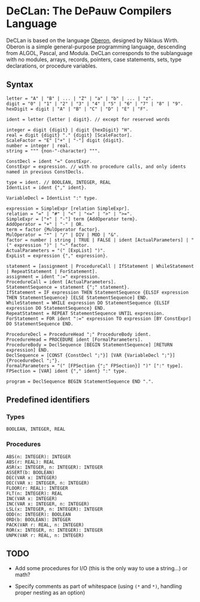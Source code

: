 # DeCLan: The DePauw Compilers Language

DeCLan is based on the language [Oberon](http://people.inf.ethz.ch/wirth/Oberon/Oberon07.Report.pdf), designed by Niklaus Wirth.
Oberon is a simple general-purpose programming language, descending from ALGOL, Pascal, and Modula.
DeCLan corresponds to the sublanguage with no modules, arrays, records, pointers, case statements, sets, type declarations, or procedure variables.

## Syntax

```
letter = "A" | "B" | ... | "Z" | "a" | "b" | ... | "z".
digit = "0" | "1" | "2" | "3" | "4" | "5" | "6" | "7" | "8" | "9".
hexDigit = digit | "A" | "B" | "C" | "D" | "E" | "F".

ident = letter {letter | digit}. // except for reserved words

integer = digit {digit} | digit {hexDigit} "H".
real = digit {digit} "." {digit} [ScaleFactor].
ScaleFactor = "E" ["+" | "-"] digit {digit}.
number = integer | real.
string = """ {non-"-character} """.

ConstDecl = ident "=" ConstExpr.
ConstExpr = expression. // with no procedure calls, and only idents named in previous ConstDecls.

type = ident. // BOOLEAN, INTEGER, REAL
IdentList = ident {"," ident}.

VariableDecl = IdentList ":" type.

expression = SimpleExpr [relation SimpleExpr].
relation = "=" | "#" | "<" | "<=" | ">" | ">=".
SimpleExpr = ["+" | "-"] term {AddOperator term}.
AddOperator = "+" | "-" | OR.
term = factor {MulOperator factor}.
MulOperator = "*" | "/" | DIV | MOD | "&".
factor = number | string | TRUE | FALSE | ident [ActualParameters] | "(" expression ")" | "~" factor.
ActualParameters = "(" [ExpList] ")".
ExpList = expression {"," expression}.

statement = [assignment | ProcedureCall | IfStatement | WhileStatement | RepeatStatement | ForStatement].
assignment = ident ":=" expression.
ProcedureCall = ident [ActualParameters].
StatementSequence = statement {";" statement}.
IfStatement = IF expression THEN StatementSequence {ELSIF expression THEN StatementSequence} [ELSE StatementSequence] END.
WhileStatement = WHILE expression DO StatementSequence {ELSIF expression DO StatementSequence} END.
RepeatStatment = REPEAT StatementSequence UNTIL expression.
ForStatement = FOR ident ":=" expression TO expression [BY ConstExpr] DO StatementSequence END.

ProcedureDecl = ProcedureHead ";" ProcedureBody ident.
ProcedureHead = PROCEDURE ident [FormalParameters].
ProcedureBody = DeclSequence [BEGIN StatementSequence] [RETURN expression] END.
DeclSequence = [CONST {ConstDecl ";"}] [VAR {VariableDecl ";"}] {ProcedureDecl ";"}.
FormalParameters = "(" [FPSection {";" FPSection}] ")" [":" type].
FPSection = [VAR] ident {"," ident} ":" type.

program = DeclSequence BEGIN StatementSequence END ".".
```

## Predefined identifiers

### Types
```
BOOLEAN, INTEGER, REAL
```

### Procedures
```
ABS(n: INTEGER): INTEGER
ABS(r: REAL): REAL
ASR(x: INTEGER, n: INTEGER): INTEGER
ASSERT(b: BOOLEAN)
DEC(VAR x: INTEGER)
DEC(VAR x: INTEGER, n: INTEGER)
FLOOR(r: REAL): INTEGER
FLT(n: INTEGER): REAL
INC(VAR x: INTEGER)
INC(VAR x: INTEGER, n: INTEGER)
LSL(x: INTEGER, n: INTEGER): INTEGER
ODD(n: INTEGER): BOOLEAN
ORD(b: BOOLEAN): INTEGER
PACK(VAR r: REAL, n: INTEGER)
ROR(x: INTEGER, n: INTEGER): INTEGER
UNPK(VAR r: REAL, n: INTEGER)
```

## TODO

* Add some procedures for I/O (this is the only way to use a string...) or math?

* Specify comments as part of whitespace (using `(*` and `*)`, handling proper nesting as an option)

